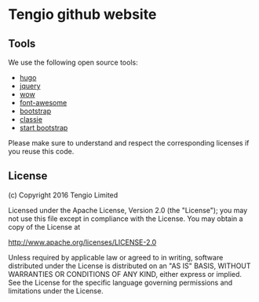 Tengio github website
=====================

Tools
-----

We use the following open source tools:

- [hugo](https://gohugo.io)
- [jquery](https://jquery.org)
- [wow](https://github.com/matthieua/WOW)
- [font-awesome](http://fontawesome.io)
- [bootstrap](http://getbootstrap.com)
- [classie](https://github.com/ded/bonzo)
- [start bootstrap](http://startbootstrap.com)

Please make sure to understand and respect the corresponding licenses if you reuse this code.

License
-------

(c) Copyright 2016 Tengio Limited

Licensed under the Apache License, Version 2.0 (the "License");
you may not use this file except in compliance with the License.
You may obtain a copy of the License at

   http://www.apache.org/licenses/LICENSE-2.0

Unless required by applicable law or agreed to in writing, software
distributed under the License is distributed on an "AS IS" BASIS,
WITHOUT WARRANTIES OR CONDITIONS OF ANY KIND, either express or implied.
See the License for the specific language governing permissions and
limitations under the License.

